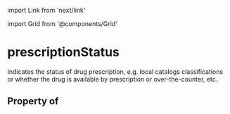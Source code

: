 import Link from 'next/link'
  
import Grid from '@components/Grid'

# prescriptionStatus

Indicates the status of drug prescription, e.g. local catalogs classifications or whether the drug is available by prescription or over-the-counter, etc.

## Property of



